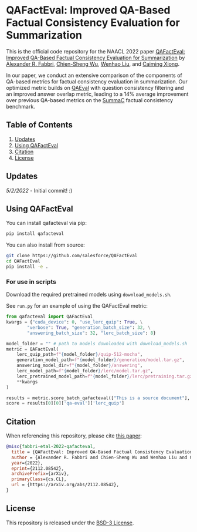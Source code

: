 # QAFactEval: Improved QA-Based Factual Consistency Evaluation for Summarization

This is the official code repository for the NAACL 2022 paper [QAFactEval: Improved QA-Based Factual Consistency Evaluation for Summarization](https://arxiv.org/abs/2112.08542)
by [Alexander R. Fabbri](https://twitter.com/alexfabbri4), [Chien-Sheng Wu](https://twitter.com/jasonwu0731), [Wenhao Liu](https://twitter.com/owenhaoliu), and [Caiming Xiong](https://twitter.com/caimingxiong). 

In our paper, we conduct an extensive comparison of the components of QA-based metrics for factual consistency evaluation in summarization. Our optimized metric builds on [QAEval](https://direct.mit.edu/tacl/article/doi/10.1162/tacl_a_00397/106792/Towards-Question-Answering-as-an-Automatic-Metric) with question consistency filtering and an improved answer overlap metric, leading to a 14% average improvement over previous QA-based metrics on the [SummaC](https://direct.mit.edu/tacl/article/doi/10.1162/tacl_a_00453/109470/SummaC-Re-Visiting-NLI-based-Models-for) factual consistency benchmark. 

## Table of Contents

1. [Updates](#updates)
2. [Using QAFactEval](#using-qafacteval)
3. [Citation](#citation)
4. [License](#license)


## Updates
_5/2/2022_ - Initial commit! :) 

## Using QAFactEval

You can install qafacteval via pip:
```bash
pip install qafacteval
```

You can also install from source:

```bash
git clone https://github.com/salesforce/QAFactEval
cd QAFactEval
pip install -e .
```

### For use in scripts
Download the required pretrained models using `download_models.sh`.

See `run.py` for an example of using the QAFactEval metric:

```python
from qafacteval import QAFactEval
kwargs = {"cuda_device": 0, "use_lerc_quip": True, \
        "verbose": True, "generation_batch_size": 32, \
        "answering_batch_size": 32, "lerc_batch_size": 8}

model_folder = "" # path to models downloaded with download_models.sh
metric = QAFactEval(
    lerc_quip_path=f"{model_folder}/quip-512-mocha",
    generation_model_path=f"{model_folder}/generation/model.tar.gz",
    answering_model_dir=f"{model_folder}/answering",
    lerc_model_path=f"{model_folder}/lerc/model.tar.gz",
    lerc_pretrained_model_path=f"{model_folder}/lerc/pretraining.tar.gz",
    **kwargs
)

results = metric.score_batch_qafacteval(["This is a source document"], [["This is a summary."]], return_qa_pairs=True)
score = results[0][0]['qa-eval']['lerc_quip']

```

## Citation

When referencing this repository, please cite [this paper](https://arxiv.org/abs/2112.08542):

```bibtex
@misc{fabbri-etal-2022-qafacteval,
  title = {QAFactEval: Improved QA-Based Factual Consistency Evaluation for Summarization},
  author = {Alexander R. Fabbri and Chien-Sheng Wu and Wenhao Liu and Caiming Xiong},
  year={2022},
  eprint={2112.08542},
  archivePrefix={arXiv},
  primaryClass={cs.CL},
  url = {https://arxiv.org/abs/2112.08542},
}
```

## License

This repository is released under the [BSD-3 License](LICENSE.txt).
